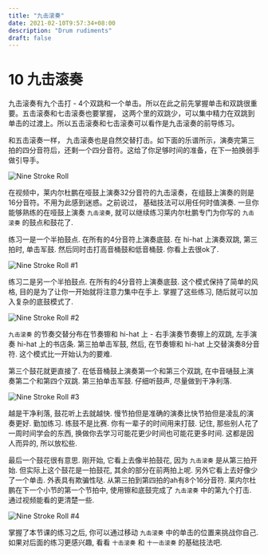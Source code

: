 ```yaml
---
title: "九击滚奏"
date: 2021-02-10T9:57:34+08:00
description: "Drum rudiments"
draft: false
---
```


# 10 九击滚奏

九击滚奏有九个击打 - 4个双跳和一个单击。所以在此之前先掌握单击和双跳很重要。五击滚奏和七击滚奏也要掌握， 这两个里的双跳少，可以集中精力在双跳到单击的过渡上。所以五击滚奏和七击滚奏可以看作是九击滚奏的前导练习。

和五击滚奏一样， 九击滚奏也是自然交替打击。如下面的乐谱所示，演奏完第三拍的四分音符后，还剩一个四分音符。这给了你足够时间的准备，在下一拍换弱手做引导手。

![Nine Stroke Roll](https://i.loli.net/2021/02/10/m6PJhQFk5Csf1Oe.gif)

在视频中，莱内尔杜鹏在哑鼓上演奏32分音符的九击滚奏，在组鼓上演奏的则是16分音符。不用为此感到迷惑。之前说过， 基础技法可以用任何时值演奏. 一旦你能够熟练的在哑鼓上演奏 `九击滚奏`, 就可以继续练习莱内尔杜鹏专门为你写的 `九击滚奏` 的鼓点和鼓花了.

练习一是一个半拍鼓点. 在所有的4分音符上演奏底鼓. 在 hi-hat 上演奏双跳, 第三拍时, 单击军鼓. 然后同时击打高音桶鼓和低音桶鼓. 你看上去很ok了.

![Nine Stroke Roll #1](https://i.loli.net/2021/02/10/Aw6QZj7xvtgOJ9k.gif)

练习二是另一个半拍鼓点. 在所有的4分音符上演奏底鼓. 这个模式保持了简单的风格, 目的是为了让你一开始就将注意力集中在手上. 掌握了这些练习, 随后就可以加入复杂的底鼓模式了.

![Nine Stroke Roll #2](https://i.loli.net/2021/02/10/jmJqvVELWlMNS2A.gif)

`九击滚奏` 的节奏交替分布在节奏镲和 hi-hat 上 - 右手演奏节奏镲上的双跳, 左手演奏 hi-hat 上的书店条. 第三拍单击军鼓, 然后, 在节奏镲和 hi-hat 上交替演奏8分音符. 这个模式比一开始认为的要难. 

第三个鼓花就更直接了. 在低音桶鼓上演奏第一个和第三个双跳, 在中音嗵鼓上演奏第二个和第四个双跳. 第三拍单击军鼓. 仔细听鼓声, 尽量做到干净利落.

![Nine Stroke Roll #3](https://i.loli.net/2021/02/10/vyV9W4M6FxoNDzq.gif)

越是干净利落, 鼓花听上去就越快. 慢节拍但是准确的演奏比快节拍但是凌乱的演奏更好. 勤加练习. 练鼓不是比赛. 你有一辈子的时间用来打鼓. 记住, 那些别人花了一周时间学会的东西, 换做你去学习可能花更少时间也可能花更多时间. 这都是因人而异的, 所以放松些.

最后一个鼓花很有意思. 刚开始, 它看上去像半拍鼓花, 因为 `九击滚奏` 是从第三拍开始. 但实际上这个鼓花是一拍鼓花, 其余的部分在前两拍上呢. 另外它看上去好像少了一个单击. 外表具有欺骗性哒. 从第三拍到第四拍的ah有8个16分音符. 莱内尔杜鹏在下一个小节的第一个节拍中, 使用镲和底鼓完成了 `九击滚奏` 中的第九个打击. 通过视频能看的更清楚一些. 

![Nine Stroke Roll #4](https://i.loli.net/2021/02/10/F7DpyeCRd5kKGjH.gif)

掌握了本节课的练习之后, 你可以通过移动 `九击滚奏` 中的单击的位置来挑战你自己. 如果对后面的练习更感兴趣, 看看 `十击滚奏` 和 `十一击滚奏` 的基础技法吧.